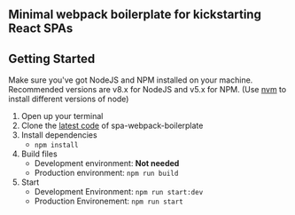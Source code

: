 ## Minimal webpack boilerplate for kickstarting React SPAs


## Getting Started
Make sure you've got NodeJS and NPM installed on your machine. Recommended versions are v8.x for NodeJS and v5.x for NPM. (Use [nvm](https://github.com/creationix/nvm) to install different versions of node)

1. Open up your terminal
1. Clone the [latest code](https://bitbucket.org/robotomono/spa-webpack-boilerplate/src/develop/) of spa-webpack-boilerplate
1. Install dependencies
   - `npm install`
1. Build files
   - Development environment: **Not needed**
   - Production environment: `npm run build`
1. Start
   - Development Environment: `npm run start:dev`
   - Production Environement: `npm run start`
